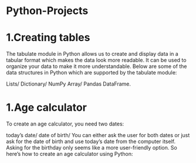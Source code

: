 # Python-Projects
# 1.Creating tables
The tabulate module in Python allows us to create and display data in a tabular format which makes the data look more readable. It can be used to organize your data to make it more understandable. Below are some of the data structures in Python which are supported by the tabulate module:

Lists/
Dictionary/
NumPy Array/
Pandas DataFrame.
# 1.Age calculator
To create an age calculator, you need two dates:

today’s date/
date of birth/
You can either ask the user for both dates or just ask for the date of birth and use today’s date from the computer itself. Asking for the birthday only seems like a more user-friendly option. So here’s how to create an age calculator using Python:
